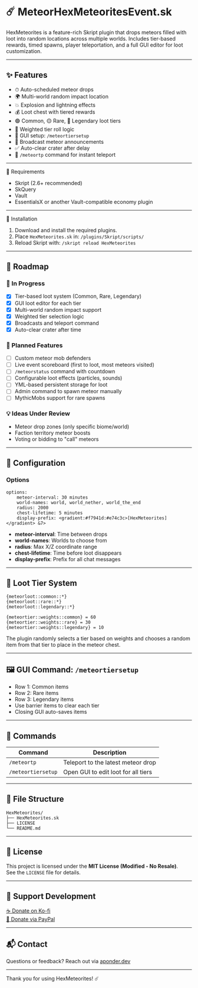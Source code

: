 # ☄️ MeteorHexMeteoritesEvent.sk

HexMeteorites is a feature-rich Skript plugin that drops meteors filled with loot into random locations across multiple worlds. Includes tier-based rewards, timed spawns, player teleportation, and a full GUI editor for loot customization.

---

## ✨ Features

- ⏱ Auto-scheduled meteor drops
- 🌍 Multi-world random impact location
- 💥 Explosion and lightning effects
- 💰 Loot chest with tiered rewards
- 🟢 Common, 🟡 Rare, 🔴 Legendary loot tiers
- 🧠 Weighted tier roll logic
- 🧱 GUI setup: `/meteortiersetup`
- 📢 Broadcast meteor announcements
- ✅ Auto-clear crater after delay
- 🧭 `/meteortp` command for instant teleport

---

🔧 Requirements

- Skript (2.6+ recommended)
- SkQuery
- Vault
- EssentialsX or another Vault-compatible economy plugin

---

📁 Installation

1. Download and install the required plugins.
2. Place `HexMeteorites.sk` in:
   `/plugins/Skript/scripts/`
3. Reload Skript with:
   `/skript reload HexMeteorites`

---

## 🚧 Roadmap

### 🔨 In Progress
- [x] Tier-based loot system (Common, Rare, Legendary)
- [x] GUI loot editor for each tier
- [x] Multi-world random impact support
- [x] Weighted tier selection logic
- [x] Broadcasts and teleport command
- [x] Auto-clear crater after time

### 📝 Planned Features
- [ ] Custom meteor mob defenders
- [ ] Live event scoreboard (first to loot, most meteors visited)
- [ ] `/meteorstatus` command with countdown
- [ ] Configurable loot effects (particles, sounds)
- [ ] YML-based persistent storage for loot
- [ ] Admin command to spawn meteor manually
- [ ] MythicMobs support for rare spawns

### 💡 Ideas Under Review
- Meteor drop zones (only specific biome/world)
- Faction territory meteor boosts
- Voting or bidding to "call" meteors

---

## 🔧 Configuration

### Options

```skript
options:
    meteor-interval: 30 minutes
    world-names: world, world_nether, world_the_end
    radius: 2000
    chest-lifetime: 5 minutes
    display-prefix: <gradient:#f7941d:#e74c3c>[HexMeteorites]</gradient> &7> 
```

- **meteor-interval**: Time between drops
- **world-names**: Worlds to choose from
- **radius**: Max X/Z coordinate range
- **chest-lifetime**: Time before loot disappears
- **display-prefix**: Prefix for all chat messages

---

## 🧪 Loot Tier System

```skript
{meteorloot::common::*}
{meteorloot::rare::*}
{meteorloot::legendary::*}
```

```skript
{meteortier::weights::common} = 60
{meteortier::weights::rare} = 30
{meteortier::weights::legendary} = 10
```

The plugin randomly selects a tier based on weights and chooses a random item from that tier to place in the meteor chest.

---

## 🖼 GUI Command: `/meteortiersetup`

- Row 1: Common items
- Row 2: Rare items
- Row 3: Legendary items
- Use barrier items to clear each tier
- Closing GUI auto-saves items

---

## 📜 Commands

| Command | Description |
|--------|-------------|
| `/meteortp` | Teleport to the latest meteor drop |
| `/meteortiersetup` | Open GUI to edit loot for all tiers |

---

## 📂 File Structure

```plaintext
HexMeteorites/
├── HexMeteorites.sk
├── LICENSE
└── README.md
```

---

## 📝 License

This project is licensed under the **MIT License (Modified - No Resale)**.  
See the `LICENSE` file for details.

---

## 💖 Support Development

[☕ Donate on Ko-fi](https://ko-fi.com/wazupbutrcup)  
[💸 Donate via PayPal](https://www.paypal.com/donate/?business=6TUCF33LPY9K2&no_recurring=0&item_name=Development+and+Coding+Features&currency_code=USD)

---

## 📬 Contact

Questions or feedback? Reach out via [aponder.dev](mailto:aponder.dev)

---

Thank you for using HexMeteorites! ☄️
